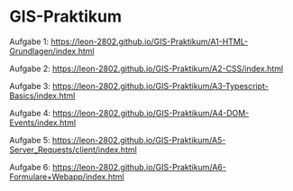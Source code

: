 # GIS-Praktikum

Aufgabe 1: https://leon-2802.github.io/GIS-Praktikum/A1-HTML-Grundlagen/index.html

Aufgabe 2: https://leon-2802.github.io/GIS-Praktikum/A2-CSS/index.html

Aufgabe 3: https://leon-2802.github.io/GIS-Praktikum/A3-Typescript-Basics/index.html

Aufgabe 4: https://leon-2802.github.io/GIS-Praktikum/A4-DOM-Events/index.html

Aufgabe 5: https://leon-2802.github.io/GIS-Praktikum/A5-Server_Requests/client/index.html

Aufgabe 6: https://leon-2802.github.io/GIS-Praktikum/A6-Formulare+Webapp/index.html
